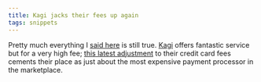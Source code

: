 ```yaml
---
title: Kagi jacks their fees up again
tags: snippets
---
```


Pretty much everything I [said here](http://wincent.com/a/about/wincent/weblog/archives/2006/10/kagi_a_recommen.php) is still true. [Kagi](https://secure.wincent.com/s/kagi/) offers fantastic service but for a very high fee; [this latest adjustment](http://www.kagi.com/resources/mm.php?page=11&year=2006) to their credit card fees cements their place as just about the most expensive payment processor in the marketplace.
